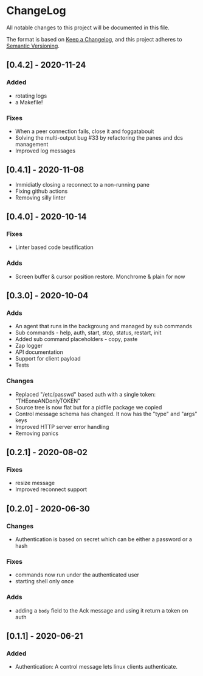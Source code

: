 # ChangeLog

All notable changes to this project will be documented in this file.

The format is based on [Keep a Changelog](https://keepachangelog.com/en/1.0.0/),
and this project adheres to [Semantic Versioning](https://semver.org/spec/v2.0.0.html).

## [0.4.2] - 2020-11-24

### Added

- rotating logs
- a Makefile!

### Fixes

- When a peer connection fails, close it and foggatabouit
- Solving the multi-output bug #33 by refactoring the panes and dcs management
- Improved log messages

## [0.4.1] - 2020-11-08

- Immidiatly closing a reconnect to a non-running pane
- Fixing github actions
- Removing silly linter

## [0.4.0] - 2020-10-14

### Fixes

- Linter based code beutification

### Adds

- Screen buffer & cursor position restore. Monchrome & plain for now

## [0.3.0] - 2020-10-04

### Adds 
- An agent that runs in the backgroung and managed by sub commands
- Sub commands - help, auth, start, stop, status, restart, init
- Added sub command placeholders - copy, paste
- Zap logger
- API documentation
- Support for client payload
- Tests

### Changes
- Replaced "/etc/passwd" based auth with a single token: "THEoneANDonlyTOKEN"
- Source tree is now flat but for a pidfile package we copied
- Control message schema has changed. It now has the "type" and "args" keys
- Improved HTTP server error handling
- Removing panics

## [0.2.1] - 2020-08-02

### Fixes

- resize message
- Improved reconnect support

## [0.2.0] - 2020-06-30

### Changes
- Authentication is based on secret which can be either a password or a hash

### Fixes
- commands now run under the authenticated user
- starting shell only once

### Adds
- adding a `body` field to the Ack message and using it return a token on auth

## [0.1.1] - 2020-06-21
### Added

- Authentication: A control message lets linux clients authenticate.
